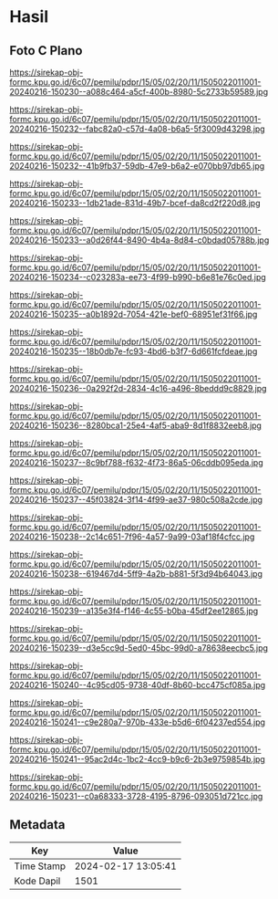 # Hasil

## Foto C Plano

https://sirekap-obj-formc.kpu.go.id/6c07/pemilu/pdpr/15/05/02/20/11/1505022011001-20240216-150230--a088c464-a5cf-400b-8980-5c2733b59589.jpg

https://sirekap-obj-formc.kpu.go.id/6c07/pemilu/pdpr/15/05/02/20/11/1505022011001-20240216-150232--fabc82a0-c57d-4a08-b6a5-5f3009d43298.jpg

https://sirekap-obj-formc.kpu.go.id/6c07/pemilu/pdpr/15/05/02/20/11/1505022011001-20240216-150232--41b9fb37-59db-47e9-b6a2-e070bb97db65.jpg

https://sirekap-obj-formc.kpu.go.id/6c07/pemilu/pdpr/15/05/02/20/11/1505022011001-20240216-150233--1db21ade-831d-49b7-bcef-da8cd2f220d8.jpg

https://sirekap-obj-formc.kpu.go.id/6c07/pemilu/pdpr/15/05/02/20/11/1505022011001-20240216-150233--a0d26f44-8490-4b4a-8d84-c0bdad05788b.jpg

https://sirekap-obj-formc.kpu.go.id/6c07/pemilu/pdpr/15/05/02/20/11/1505022011001-20240216-150234--c023283a-ee73-4f99-b990-b6e81e76c0ed.jpg

https://sirekap-obj-formc.kpu.go.id/6c07/pemilu/pdpr/15/05/02/20/11/1505022011001-20240216-150235--a0b1892d-7054-421e-bef0-68951ef31f66.jpg

https://sirekap-obj-formc.kpu.go.id/6c07/pemilu/pdpr/15/05/02/20/11/1505022011001-20240216-150235--18b0db7e-fc93-4bd6-b3f7-6d661fcfdeae.jpg

https://sirekap-obj-formc.kpu.go.id/6c07/pemilu/pdpr/15/05/02/20/11/1505022011001-20240216-150236--0a292f2d-2834-4c16-a496-8beddd9c8829.jpg

https://sirekap-obj-formc.kpu.go.id/6c07/pemilu/pdpr/15/05/02/20/11/1505022011001-20240216-150236--8280bca1-25e4-4af5-aba9-8d1f8832eeb8.jpg

https://sirekap-obj-formc.kpu.go.id/6c07/pemilu/pdpr/15/05/02/20/11/1505022011001-20240216-150237--8c9bf788-f632-4f73-86a5-06cddb095eda.jpg

https://sirekap-obj-formc.kpu.go.id/6c07/pemilu/pdpr/15/05/02/20/11/1505022011001-20240216-150237--45f03824-3f14-4f99-ae37-980c508a2cde.jpg

https://sirekap-obj-formc.kpu.go.id/6c07/pemilu/pdpr/15/05/02/20/11/1505022011001-20240216-150238--2c14c651-7f96-4a57-9a99-03af18f4cfcc.jpg

https://sirekap-obj-formc.kpu.go.id/6c07/pemilu/pdpr/15/05/02/20/11/1505022011001-20240216-150238--619467d4-5ff9-4a2b-b881-5f3d94b64043.jpg

https://sirekap-obj-formc.kpu.go.id/6c07/pemilu/pdpr/15/05/02/20/11/1505022011001-20240216-150239--a135e3f4-f146-4c55-b0ba-45df2ee12865.jpg

https://sirekap-obj-formc.kpu.go.id/6c07/pemilu/pdpr/15/05/02/20/11/1505022011001-20240216-150239--d3e5cc9d-5ed0-45bc-99d0-a78638eecbc5.jpg

https://sirekap-obj-formc.kpu.go.id/6c07/pemilu/pdpr/15/05/02/20/11/1505022011001-20240216-150240--4c95cd05-9738-40df-8b60-bcc475cf085a.jpg

https://sirekap-obj-formc.kpu.go.id/6c07/pemilu/pdpr/15/05/02/20/11/1505022011001-20240216-150241--c9e280a7-970b-433e-b5d6-6f04237ed554.jpg

https://sirekap-obj-formc.kpu.go.id/6c07/pemilu/pdpr/15/05/02/20/11/1505022011001-20240216-150241--95ac2d4c-1bc2-4cc9-b9c6-2b3e9759854b.jpg

https://sirekap-obj-formc.kpu.go.id/6c07/pemilu/pdpr/15/05/02/20/11/1505022011001-20240216-150231--c0a68333-3728-4195-8796-093051d721cc.jpg


## Metadata

| Key        | Value               |
| ---------- | ------------------- |
| Time Stamp | 2024-02-17 13:05:41 |
| Kode Dapil | 1501                |



